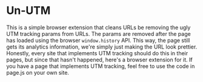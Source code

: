 # Un-UTM

This is a simple browser extension that cleans URLs be removing the ugly UTM tracking params from URLs. The params are removed after the page has loaded using the browser `window.history` API. This way, the page still gets its analytics information, we're simply just making the URL look prettier. Honestly, every site that implements UTM tracking should do this in their pages, but since that hasn't happened, here's a browser extension for it. If you have a page that implements UTM tracking, feel free to use the code in page.js on your own site.